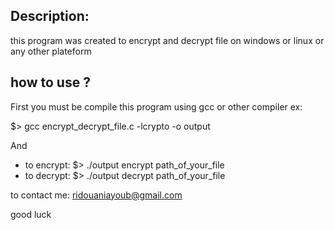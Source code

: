 ## Description:
this program was created to encrypt and decrypt file on windows or linux or any other plateform

## how to use ?

First you must be compile this program using gcc or other compiler ex:

$> gcc encrypt_decrypt_file.c -lcrypto -o output

And 
- to encrypt: $> ./output encrypt path_of_your_file
- to decrypt: $> ./output decrypt path_of_your_file


to contact me: ridouaniayoub@gmail.com

good luck
